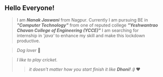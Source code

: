 ## Hello Everyone!

> I am _**Nanak Jaswani**_ from Nagpur.
Currently I am pursuing BE in _**"Computer Technology"**_ from one of reputed college _**"Yeshwantrao Chavan College of Engineering (YCCE)"**_
I am searching for internship in _'java'_  to enhance my skill and make this lockdown productive.

> *Dog lover* :dog:

> *I like to play cricket.*
>
>> *it doesn't matter how you start finish it like _**Dhoni! :)**_* :heart:
